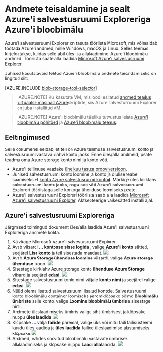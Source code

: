 <properties 
    pageTitle="Andmete teisaldamine ja sealt Azure'i bloobimälu Azure'i salvestusruumi Exploreriga | Microsoft Azure'i" 
    description="Andmete teisaldamine ja sealt Azure'i salvestusruumi Exploreriga Azure'i bloobimälu" 
    services="machine-learning,storage" 
    documentationCenter="" 
    authors="bradsev" 
    manager="jhubbard" 
    editor="cgronlun" />

<tags 
    ms.service="machine-learning" 
    ms.workload="data-services" 
    ms.tgt_pltfrm="na" 
    ms.devlang="na" 
    ms.topic="article" 
    ms.date="08/31/2016"
    ms.author="bradsev" />

# <a name="move-data-to-and-from-azure-blob-storage-using-azure-storage-explorer"></a>Andmete teisaldamine ja sealt Azure'i salvestusruumi Exploreriga Azure'i bloobimälu

Azure'i salvestusruumi Explorer on tasuta tööriista Microsoft, mis võimaldab töötada Azure'i andmed, mille Windows, macOS ja Linux. Selles teemas kirjeldatakse, kuidas selle abil üles- ja allalaadimine: Azure'i bloobimälu andmed. Tööriista saate alla laadida [Microsoft Azure'i salvestusruumi Explorer](http://storageexplorer.com/).

Juhised kasutatavaid tehtud Azure'i bloobimälu andmete teisaldamiseks on lingitud siit:
 
[AZURE.INCLUDE [blob-storage-tool-selector](../../includes/machine-learning-blob-storage-tool-selector.md)]   

 
> [AZURE.NOTE] Kui kasutate VM, mis loodi esitatud [andmed teadus virtuaalse masinad Azure](machine-learning-data-science-virtual-machines.md)skriptide, siis Azure salvestusruumi Explorer on juba installitud VM.
 
> [AZURE.NOTE] Azure'i bloobimälu täieliku tutvustus leiate [Azure'i bloobimälu põhitõed](../storage/storage-dotnet-how-to-use-blobs.md) ja [Azure'i bloobimälu teenus](https://msdn.microsoft.com/library/azure/dd179376.aspx).   

## <a name="prerequisites"></a>Eeltingimused

Selle dokumendi eeldab, et teil on Azure tellimuse salvestusruumi konto ja salvestusruumi vastava klahvi konto jaoks. Enne üles/alla andmeid, peate teadma oma Azure storage konto nimi ja konto võti. 

- Azure'i tellimuse vaadake [ühe kuu tasuta prooviversioon](https://azure.microsoft.com/pricing/free-trial/).
- Juhised salvestusruumi konto loomine ja konto ja olulise teabe saamiseks vt [kohta Azure salvestusruumi kontod](../storage/storage-create-storage-account.md). Märkige üles kiirklahv salvestusruumi konto jaoks, nagu see võti Azure'i salvestusruumi Exploreri tööriistaga selle kontoga ühenduse loomiseks peate.
- Azure'i salvestusruumi Exploreri tööriista saab alla laadida [Microsoft Azure'i salvestusruumi Explorer](http://storageexplorer.com/). Aktsepteerige vaikesätted installi ajal.


<a id="explorer"></a>
## <a name="use-azure-storage-explorer"></a>Azure'i salvestusruumi Exploreriga 

Järgmised toimingud dokument üles/alla laadida Azure'i salvestusruumi Exploreriga andmete kohta. 

1.  Käivitage Microsoft Azure'i salvestusruumi Explorer.
2.  Avab viisardi **... kontosse sisse logida** , valige **Azure'i konto** sätted, seejärel **Lisa konto** ja teil sisestada mandaat. ![](./media/machine-learning-data-science-move-data-to-azure-blob-using-azure-storage-explorer/add-an-azure-store-account.png)
3.  Avab **Azure Storage ühenduse loomine** viisardi, valige **Azure storage ühenduse** ikoon. ![](./media/machine-learning-data-science-move-data-to-azure-blob-using-azure-storage-explorer/connect-to-azure-storage-1.png)
4. Sisestage kiirklahv Azure storage konto **ühenduse Azure Storage** viisard ja seejärel **edasi**. ![](./media/machine-learning-data-science-move-data-to-azure-blob-using-azure-storage-explorer/connect-to-azure-storage-2.png)
5. Sisestage salvestusruumikonto nimi väljale **konto nimi** ja seejärel valige **edasi**. ![](./media/machine-learning-data-science-move-data-to-azure-blob-using-azure-storage-explorer/attach-external-storage.png)
6. Nüüd olema lisatud salvestusruumi lisatud kontole. Salvestusruumi konto bloobimälu container loomiseks paremklõpsake sõlme **Bloobimälu ümbriste** selle konto, valige **Loomine bloobimälu ümbris**ja sisestage nimi.
7. Andmete üleslaadimiseks ümbris valige siht-ümbrisest ja klõpsake nuppu **üles laadida** .![](./media/machine-learning-data-science-move-data-to-azure-blob-using-azure-storage-explorer/storage-accounts.png)
8. Klõpsake **…** välja **failide** paremal, valige üks või mitu faili failisüsteemi kaudu üles laadida ja **üles laadida** failide üleslaadimise alustamiseks klõpsake.![](./media/machine-learning-data-science-move-data-to-azure-blob-using-azure-storage-explorer/upload-files-to-blob.png)
7. Andmed, valides soovitud bloobimälu vastavate ümbrises allalaadimiseks ja klõpsake nuppu **Laadi alla**laadida. ![](./media/machine-learning-data-science-move-data-to-azure-blob-using-azure-storage-explorer/download-files-from-blob.png)


